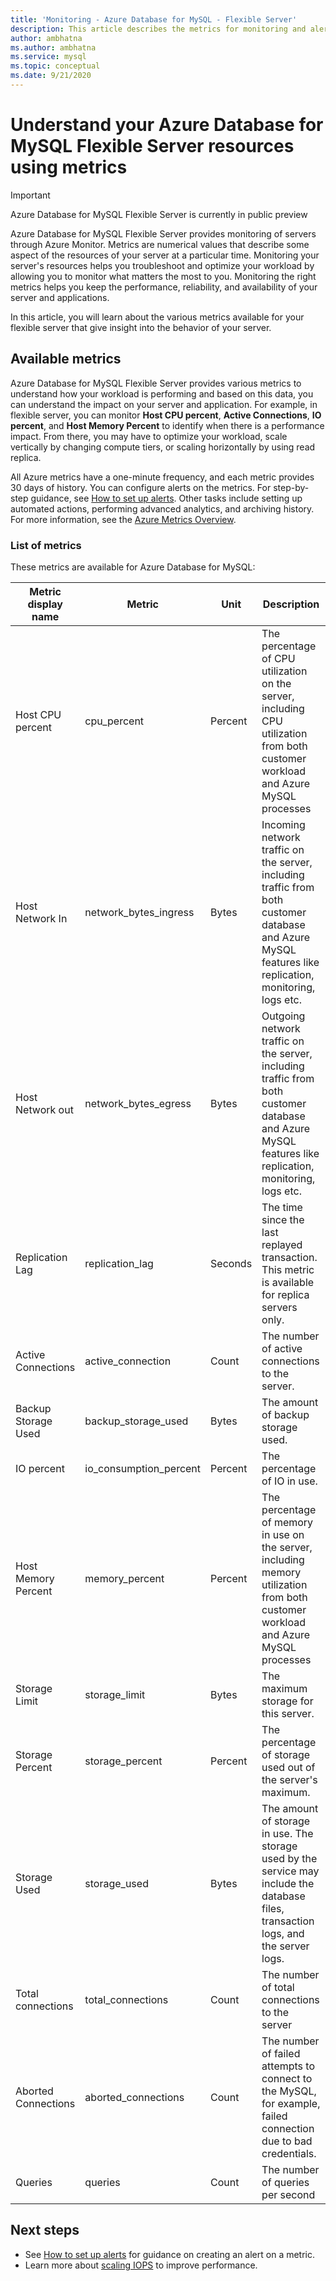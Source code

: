 ```yaml
---
title: 'Monitoring - Azure Database for MySQL - Flexible Server'
description: This article describes the metrics for monitoring and alerting for Azure Database for MySQL Flexible Server, including CPU, storage, and connection statistics.
author: ambhatna
ms.author: ambhatna
ms.service: mysql
ms.topic: conceptual
ms.date: 9/21/2020
---
```

# Understand your Azure Database for MySQL Flexible Server resources using metrics

> [!IMPORTANT] 
> Azure Database for MySQL Flexible Server is currently in public preview

Azure Database for MySQL Flexible Server provides monitoring of servers through Azure Monitor. Metrics are numerical values that describe some aspect of the resources of your server at a particular time. Monitoring your server's resources helps you troubleshoot and optimize your workload by allowing you to monitor what matters the most to you. Monitoring the right metrics helps you keep the performance, reliability, and availability of your server and applications.

In this article, you will learn about the various metrics available for your flexible server that give insight into the behavior of your server.

## Available metrics

Azure Database for MySQL Flexible Server provides various metrics to understand how your workload is performing and based on this data, you can understand the impact on your server and application. For example, in flexible server, you can monitor **Host CPU percent**, **Active Connections**, **IO percent**, and **Host Memory Percent** to identify when there is a performance impact. From there, you may have to optimize your workload, scale vertically by changing compute tiers, or scaling horizontally by using read replica.

All Azure metrics have a one-minute frequency, and each metric provides 30 days of history. You can configure alerts on the metrics. For step-by-step guidance, see [How to set up alerts](./how-to-alert-on-metric.md). Other tasks include setting up automated actions, performing advanced analytics, and archiving history. For more information, see the [Azure Metrics Overview](../../monitoring-and-diagnostics/monitoring-overview-metrics.md).

### List of metrics
These metrics are available for Azure Database for MySQL:

|Metric display name|Metric|Unit|Description|
|---|---|---|---|
|Host CPU percent|cpu_percent|Percent|The percentage of CPU utilization on the server, including CPU utilization from both customer workload and Azure MySQL processes|
|Host Network In |network_bytes_ingress|Bytes|Incoming network traffic on the server, including traffic from both customer database and Azure MySQL features like replication, monitoring, logs etc.|
|Host Network out|network_bytes_egress|Bytes|Outgoing network traffic on the server, including traffic from both customer database and Azure MySQL features like replication, monitoring, logs etc.|
|Replication Lag|replication_lag|Seconds|The time since the last replayed transaction. This metric is available for replica servers only.|
|Active Connections|active_connection|Count|The number of active connections to the server.|
|Backup Storage Used|backup_storage_used|Bytes|The amount of backup storage used.|
|IO percent|io_consumption_percent|Percent|The percentage of IO in use.|
|Host Memory Percent|memory_percent|Percent|The percentage of memory in use on the server, including memory utilization from both customer workload and Azure MySQL processes|
|Storage Limit|storage_limit|Bytes|The maximum storage for this server.|
|Storage Percent|storage_percent|Percent|The percentage of storage used out of the server's maximum.|
|Storage Used|storage_used|Bytes|The amount of storage in use. The storage used by the service may include the database files, transaction logs, and the server logs.|
|Total connections|total_connections|Count|The number of total connections to the server|
|Aborted Connections|aborted_connections|Count|The number of failed attempts to connect to the MySQL, for example, failed connection due to bad credentials.|
|Queries|queries|Count|The number of queries per second|

## Next steps
- See [How to set up alerts](./how-to-alert-on-metric.md) for guidance on creating an alert on a metric.
- Learn more about [scaling IOPS](./concepts/../concepts-compute-storage.md#iops) to improve performance.

